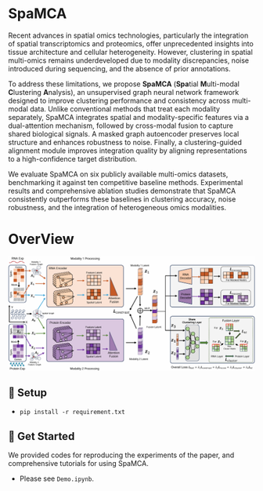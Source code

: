 # SpaMCA

Recent advances in spatial omics technologies, particularly the integration of spatial transcriptomics and proteomics, offer unprecedented insights into tissue architecture and cellular heterogeneity. However, clustering in spatial multi-omics remains underdeveloped due to modality discrepancies, noise introduced during sequencing, and the absence of prior annotations.

To address these limitations, we propose **SpaMCA** (**Spa**tial **M**ulti-modal **C**lustering **A**nalysis), an unsupervised graph neural network framework designed to improve clustering performance and consistency across multi-modal data. Unlike conventional methods that treat each modality separately, SpaMCA integrates spatial and modality-specific features via a dual-attention mechanism, followed by cross-modal fusion to capture shared biological signals. A masked graph autoencoder preserves local structure and enhances robustness to noise. Finally, a clustering-guided alignment module improves integration quality by aligning representations to a high-confidence target distribution.

We evaluate SpaMCA on six publicly available multi-omics datasets, benchmarking it against ten competitive baseline methods. Experimental results and comprehensive ablation studies demonstrate that SpaMCA consistently outperforms these baselines in clustering accuracy, noise robustness, and the integration of heterogeneous omics modalities.
# OverView
![SpaMCA.png](SpaMCA.png)

## 🔬 Setup
-   `pip install -r requirement.txt`

## 🚀 Get Started
We provided codes for reproducing the experiments of the paper, and comprehensive tutorials for using SpaMCA.
- Please see `Demo.ipynb`.
